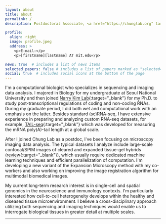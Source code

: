 ```yaml
---
layout: about
title: about
permalink: /
description: Postdoctoral Associate, <a href="https://chunglab.org" target="_blank">Chung Lab</a> at MIT.

profile:
  align: right
  image: profile.jpeg
  address: >
    <p>E-mail:</p>
    <p>[firstname][lastname] AT mit.edu</p>

news: true  # includes a list of news items
selected_papers: false # includes a list of papers marked as "selected={true}"
social: true  # includes social icons at the bottom of the page
---
```


I'm a computational biologist who specializes in sequencing and imaging data analysis. I majored in Biology for my undergraduate at Seoul National University and then joined [Narry Kim Lab](https://narrykim.org){:target="_blank"} for my Ph.D. to study post-transcriptional regulations of coding and non-coding RNAs. During my graduate period, I did both wet and computational work with an emphasis on the latter. Besides standard (sc)RNA-seq, I have extensive experience in preparing and analyzing custom RNA-seq datasets, for example, [TAIL-seq](https://www.illumina.com/science/sequencing-method-explorer/kits-and-arrays/tail-seq.html){:target="_blank"} which was developed for measuring the mRNA poly(A)-tail length at a global scale.

After I joined Chung Lab as a postdoc, I've been focusing on microscopy imaging data analysis. The typical datasets I analyze include large-scale confocal/SPIM images of cleared and expanded tissue-gel hybrids ([review](https://www.nature.com/articles/s41583-019-0250-1){:target="_blank"}), which usually require dedicated machine learning techniques and efficient parallelization of computation. I'm developing a new variant of the Expansion Microscopy method with my co-workers and also working on improving the image registration algorithm for multimodal biomedical images.

My current long-term research interest is in single-cell and spatial genomics in the neuroscience and immunology contexts. I'm particularly interested how cell-to-cell heterogeneity develops within the healthy and diseased tissue microenvironment. I believe a cross-disciplinary approach utilizing both sequencing and imaging techniques would enable us to interrogate biological tissues in greater detail at multiple scales.

---
